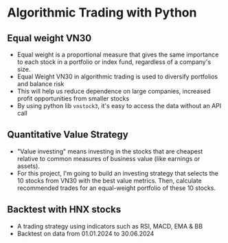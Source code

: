 # Algorithmic Trading with Python
## Equal weight VN30
- Equal weight is a proportional measure that gives the same importance to each stock in a portfolio or index fund, regardless of a company's size.
- Equal Weight VN30 in algorithmic trading is used to diversify portfolios and balance risk
- This will help us reduce dependence on large companies, increased profit opportunities from smaller stocks
- By using python lib `vnstock3`, it's easy to access the data without an API call
## Quantitative Value Strategy
- "Value investing" means investing in the stocks that are cheapest relative to common measures of business value (like earnings or assets).
- For this project, I'm going to build an investing strategy that selects the 10 stocks from VN30 with the best value metrics. Then, calculate recommended trades for an equal-weight portfolio of these 10 stocks.
## Backtest with HNX stocks
- A trading strategy using indicators such as RSI, MACD, EMA & BB
- Backtest on data from 01.01.2024 to 30.06.2024
